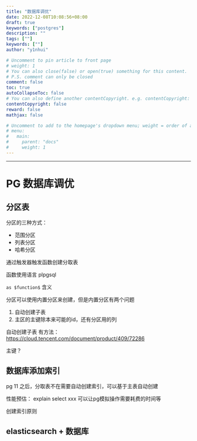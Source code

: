 ```yaml
---
title: "数据库调优"
date: 2022-12-08T10:08:56+08:00
draft: true
keywords: ["postgres"]
description: ""
tags: [""]
keywords: [""]
author: "y1nhui"

# Uncomment to pin article to front page
# weight: 1
# You can also close(false) or open(true) something for this content.
# P.S. comment can only be closed
comment: false
toc: true
autoCollapseToc: false
# You can also define another contentCopyright. e.g. contentCopyright: "This is another copyright."
contentCopyright: false
reward: false
mathjax: false

# Uncomment to add to the homepage's dropdown menu; weight = order of article
# menu:
#   main:
#     parent: "docs"
#     weight: 1
---
```


<!--more-->
---

# PG 数据库调优

## 分区表

分区的三种方式：

- 范围分区
- 列表分区
- 哈希分区

通过触发器触发函数创建分取表

函数使用语言 plpgsql

` as $function$ ` 含义

分区可以使用内置分区来创建，但是内置分区有两个问题

1. 自动创建子表
2. 主区的主键除本来可能的id，还有分区用的列

自动创建子表 有方法： https://cloud.tencent.com/document/product/409/72286

主键？

## 数据库添加索引

pg 11 之后，分取表不在需要自动创建索引，可以基于主表自动创建


性能预估： explain select xxx 可以让pg模拟操作需要耗费的时间等



创建索引原则

## elasticsearch + 数据库